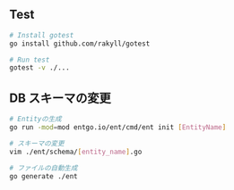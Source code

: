 ## Test

```sh
# Install gotest
go install github.com/rakyll/gotest

# Run test
gotest -v ./...
```

## DB スキーマの変更

```sh
# Entityの生成
go run -mod=mod entgo.io/ent/cmd/ent init [EntityName]

# スキーマの変更
vim ./ent/schema/[entity_name].go

# ファイルの自動生成
go generate ./ent
```

